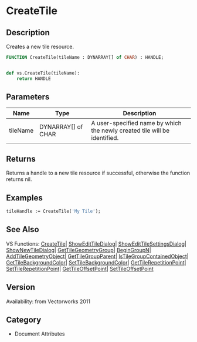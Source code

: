 # CreateTile

## Description
Creates a new tile resource.

```pascal
FUNCTION CreateTile(tileName : DYNARRAY[] of CHAR) : HANDLE;
```

```python

def vs.CreateTile(tileName):
    return HANDLE
```

## Parameters
|Name|Type|Description|
|---|---|---|
|tileName|DYNARRAY[] of CHAR|A user-specified name by which the newly created tile will be identified.|

## Returns
Returns a handle to a new tile resource if successful, otherwise the function returns nil.

## Examples
```pascal
tileHandle := CreateTile('My Tile');
```

## See Also
VS Functions:
[CreateTile](CreateTile.md)| [ShowEditTileDialog](ShowEditTileDialog.md)| [ShowEditTileSettingsDialog](ShowEditTileSettingsDialog.md)| [ShowNewTileDialog](ShowNewTileDialog.md)| [GetTileGeometryGroup](GetTileGeometryGroup.md)| [BeginGroupN](BeginGroupN.md)| [AddTileGeometryObject](AddTileGeometryObject.md)| [GetTileGroupParent](GetTileGroupParent.md)| [IsTileGroupContainedObject](IsTileGroupContainedObject.md)| [GetTileBackgroundColor](GetTileBackgroundColor.md)| [SetTileBackgroundColor](SetTileBackgroundColor.md)| [GetTileRepetitionPoint](GetTileRepetitionPoint.md)| [SetTileRepetitionPoint](SetTileRepetitionPoint.md)| [GetTileOffsetPoint](GetTileOffsetPoint.md)| [SetTileOffsetPoint](SetTileOffsetPoint.md)

## Version
Availability: from Vectorworks 2011
## Category
* Document Attributes

